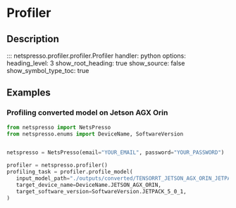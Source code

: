 # Profiler

## Description

::: netspresso.profiler.profiler.Profiler
    handler: python
    options:
      heading_level: 3
      show_root_heading: true
      show_source: false
      show_symbol_type_toc: true

## Examples

### Profiling converted model on Jetson AGX Orin

```python
from netspresso import NetsPresso
from netspresso.enums import DeviceName, SoftwareVersion


netspresso = NetsPresso(email="YOUR_EMAIL", password="YOUR_PASSWORD")

profiler = netspresso.profiler()
profiling_task = profiler.profile_model(
   input_model_path="./outputs/converted/TENSORRT_JETSON_AGX_ORIN_JETPACK_5_0_1/TENSORRT_JETSON_AGX_ORIN_JETPACK_5_0_1.trt",
   target_device_name=DeviceName.JETSON_AGX_ORIN,
   target_software_version=SoftwareVersion.JETPACK_5_0_1,
)
```
